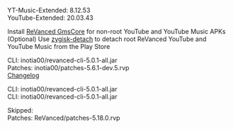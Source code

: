 YT-Music-Extended: 8.12.53  
YouTube-Extended: 20.03.43  

Install [ReVanced GmsCore](https://github.com/ReVanced/GmsCore/releases/latest) for non-root YouTube and YouTube Music APKs  
(Optional) Use [zygisk-detach](https://github.com/j-hc/zygisk-detach/releases/latest) to detach root ReVanced YouTube and YouTube Music from the Play Store
  
CLI: inotia00/revanced-cli-5.0.1-all.jar  
Patches: inotia00/patches-5.6.1-dev.5.rvp  
[Changelog](https://github.com/inotia00/revanced-patches/releases/tag/v5.6.1-dev.5)

CLI: inotia00/revanced-cli-5.0.1-all.jar  
CLI: inotia00/revanced-cli-5.0.1-all.jar    

Skipped:  
Patches: ReVanced/patches-5.18.0.rvp    
